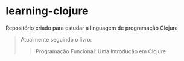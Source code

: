# learning-clojure
Repositório criado para estudar a linguagem de programação Clojure

>Atualmente seguindo o livro:
>> Programação Funcional: Uma Introdução em Clojure

